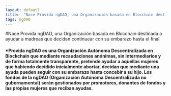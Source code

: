 ```yaml
---
layout: defautl
title:  "Nace Provida ngDAO, una Organización basada en Blocchain destinada a ayudar a madreas que decidan continuear con su embarazo hasta el final"
tags: ngDAO
---
```

#Nace Provida ngDAO, una Organización basada en Blocchain destinada a ayudar a madreas que decidan continuear con su embarazo hasta el final
#### *Provida ngDAO es una Organización Autónoma Descentralizada en Blockchain que mediante recaudaciones anónimas, sin intermediarios y de forma totalmente transparente, pretende ayudar a aquellas mujeres que habiendo decidido inicialmente abortar, decidan que mediante una ayuda pueden seguir con su embarazo hasta concebir a su hijo. Los fondos de la ngDAO (Organización Autónoma Descentralizada no gubernamental) serán gestionados por promotores, donantes de fondos y las propias mujeres que reciban ayudas.
